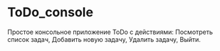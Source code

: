 # ToDo_console
Простое консольное приложение ToDo с действиями: Посмотреть список задач, Добавить новую задачу, Удалить задачу, Выйти.
